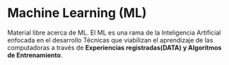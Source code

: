 # Machine Learning (ML)
Material libre acerca de ML.
El ML es una rama de la Inteligencia Artificial enfocada en el desarrollo Técnicas que viabilizan el aprendizaje de las computadoras a través de <b>Experiencias registradas(DATA) y Algoritmos de Entrenamiento</b>.
